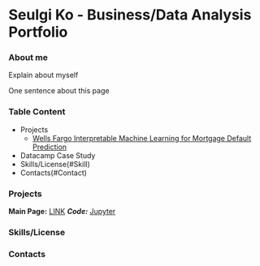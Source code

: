 # Seulgi Ko - Business/Data Analysis Portfolio 

### About me 
Explain about myself 

One sentence about this page 

### Table Content 
* Projects
   * [Wells Fargo Interpretable Machine Learning for Mortgage Default Prediction](#Default)
* Datacamp Case Study
* Skills/License(#Skill)
* Contacts(#Contact)

### Projects 
<a name="Default"></a>


**Main Page:** [LINK](https://github.com/seulgi2213/Wells-Fargo-Default-Rate-Prediction)
***Code:*** [Jupyter]()


### Skills/License 
<a name="Skill"></a>


### Contacts 
<a name="Contact"></a>
